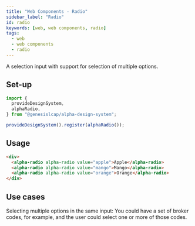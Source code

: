 ```yaml
---
title: "Web Components - Radio"
sidebar_label: "Radio"
id: radio
keywords: [web, web components, radio]
tags:
  - web
  - web components
  - radio
---
```


A selection input with support for selection of multiple options.

## Set-up

```ts
import {
  provideDesignSystem,
  alphaRadio,
} from "@genesislcap/alpha-design-system";

provideDesignSystem().register(alphaRadio());
```

## Usage

```html live
<div>
  <alpha-radio alpha-radio value="apple">Apple</alpha-radio>
  <alpha-radio alpha-radio value="mango">Mango</alpha-radio>
  <alpha-radio alpha-radio value="orange">Orange</alpha-radio>
</div>
```

## Use cases

Selecting multiple options in the same input: You could have a set of broker codes, for example, and the user could select one or more of those codes.
